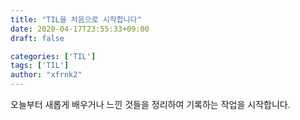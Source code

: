 ```yaml
---
title: "TIL을 처음으로 시작합니다"
date: 2020-04-17T23:55:33+09:00
draft: false

categories: ['TIL']
tags: ['TIL']
author: "xfrnk2"
---
```

오늘부터 새롭게 배우거나 느낀 것들을 정리하여 기록하는 작업을 시작합니다. 
